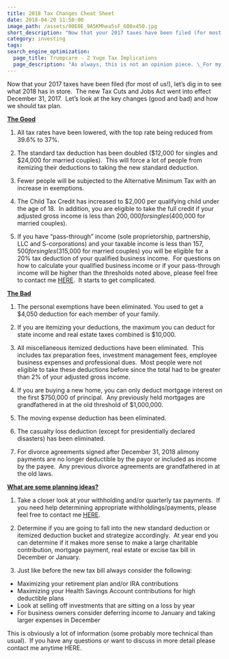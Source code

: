 ```yaml
---
title: 2018 Tax Changes Cheat Sheet
date: 2018-04-20 11:50:00
image_path: /assets/00E0E_9A5KMhea5sF_600x450.jpg
short_description: "Now that your 2017 taxes have been filed (for most of us!), let’s dig in to see what 2018 has in store.\_ The new Tax Cuts and Jobs Act went into effect December 31, 2017.\_ Let’s look at the key changes (good and bad) and how we should tax plan."
category: investing
tags:
search_engine_optimization:
  page_title: Trumpcare - 2 Yuge Tax Implications
  page_description: "As always, this is not an opinion piece. \_For my full stance on the Better Care Act (BCRA) you'll have to wait for my exclusive Rachel Maddow interview airing soon. \_For now, we can look at the tax implications if the current BCRA is passed through the senate."
---
```


Now that your 2017 taxes have been filed (for most of us!), let’s dig in to see what 2018 has in store.&nbsp; The new Tax Cuts and Jobs Act went into effect December 31, 2017.&nbsp; Let’s look at the key changes (good and bad) and how we should tax plan.

<u><strong>The Good</strong></u>

1) All tax rates have been lowered, with the top rate being reduced from 39.6% to 37%.

2) The standard tax deduction has been doubled ($12,000 for singles and $24,000 for married couples).&nbsp; This will force a lot of people from itemizing their deductions to taking the new standard deduction.

3) Fewer people will be subjected to the Alternative Minimum Tax with an increase in exemptions.&nbsp;

4) The Child Tax Credit has increased to $2,000 per qualifying child under the age of 18. &nbsp;In addition, you are eligible to take the full credit if your adjusted gross income is less than $200,000 for singles ($400,000 for married couples).

5) If you have “pass-through” income (sole proprietorship, partnership, LLC and S-corporations) and your taxable income is less than $157,500 for singles ($315,000 for married couples) you will be eligible for a 20% tax deduction of your qualified business income.&nbsp; For questions on how to calculate your qualified business income or if your pass-through income will be higher than the thresholds noted above, please feel free to contact me [HERE](http://www.intelligentinvestingllc.com/contact/).&nbsp; It starts to get complicated.

<u><strong>The Bad</strong></u>

1) The personal exemptions have been eliminated. You used to get a $4,050 deduction for each member of your family.

2) If you are itemizing your deductions, the maximum you can deduct for state income and real estate taxes combined is $10,000.

3) All miscellaneous itemized deductions have been eliminated.&nbsp; This includes tax preparation fees, investment management fees, employee business expenses and professional dues.&nbsp; Most people were not eligible to take these deductions before since the total had to be greater than 2% of your adjusted gross income.

4) If you are buying a new home, you can only deduct mortgage interest on the first $750,000 of principal.&nbsp; Any previously held mortgages are grandfathered in at the old threshold of $1,000,000.

5) The moving expense deduction has been eliminated.

6) The casualty loss deduction (except for presidentially declared disasters) has been eliminated.

7) For divorce agreements signed after December 31, 2018 alimony payments are no longer deductible by the payor or included as income by the payee.&nbsp; Any previous divorce agreements are grandfathered in at the old laws.

<u><strong>What are some planning ideas?</strong></u>

1) Take a closer look at your withholding and/or quarterly tax payments.&nbsp; If you need help determining appropriate withholdings/payments, please feel free to contact me [HERE](http://www.intelligentinvestingllc.com/contact/).

2) Determine if you are going to fall into the new standard deduction or itemized deduction bucket and strategize accordingly.&nbsp; At year end you can determine if it makes more sense to make a large charitable contribution, mortgage payment, real estate or excise tax bill in December or January.

3) Just like before the new tax bill always consider the following:

* Maximizing your retirement plan and/or IRA contributions
* Maximizing your Health Savings Account contributions for high deductible plans
* Look at selling off investments that are sitting on a loss by year
* For business owners consider deferring income to January and taking larger expenses in December

This is obviously a lot of information (some probably more technical than usual).&nbsp; If you have any questions or want to discuss in more detail please contact me anytime HERE.